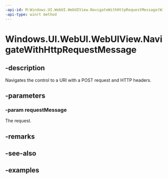 ```yaml
---
-api-id: M:Windows.UI.WebUI.WebUIView.NavigateWithHttpRequestMessage(Windows.Web.Http.HttpRequestMessage)
-api-type: winrt method
---
```


<!-- Method syntax.
public void WebUIView.NavigateWithHttpRequestMessage(HttpRequestMessage requestMessage)
-->

# Windows.UI.WebUI.WebUIView.NavigateWithHttpRequestMessage

## -description
Navigates the control to a URI with a POST request and HTTP headers.

## -parameters
### -param requestMessage
The request.

## -remarks

## -see-also

## -examples

